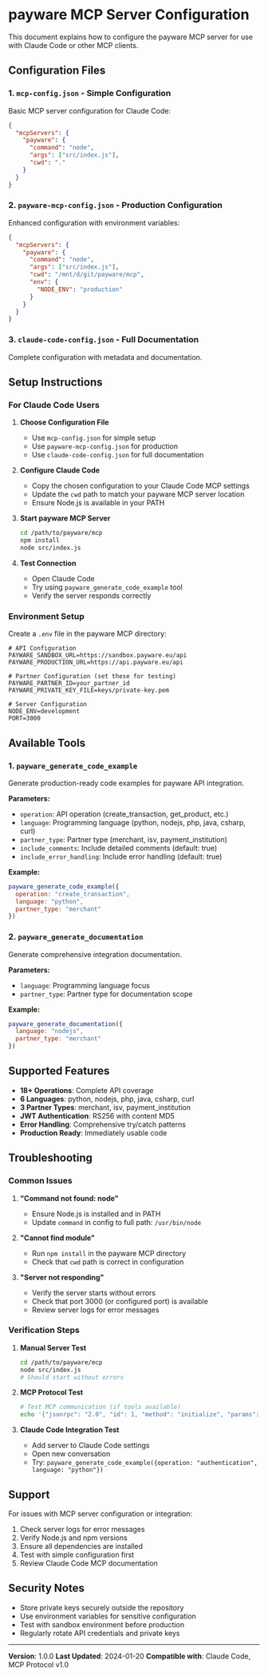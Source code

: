 # payware MCP Server Configuration

This document explains how to configure the payware MCP server for use with Claude Code or other MCP clients.

## Configuration Files

### 1. `mcp-config.json` - Simple Configuration
Basic MCP server configuration for Claude Code:

```json
{
  "mcpServers": {
    "payware": {
      "command": "node",
      "args": ["src/index.js"],
      "cwd": "."
    }
  }
}
```

### 2. `payware-mcp-config.json` - Production Configuration
Enhanced configuration with environment variables:

```json
{
  "mcpServers": {
    "payware": {
      "command": "node",
      "args": ["src/index.js"],
      "cwd": "/mnt/d/git/payware/mcp",
      "env": {
        "NODE_ENV": "production"
      }
    }
  }
}
```

### 3. `claude-code-config.json` - Full Documentation
Complete configuration with metadata and documentation.

## Setup Instructions

### For Claude Code Users

1. **Choose Configuration File**
   - Use `mcp-config.json` for simple setup
   - Use `payware-mcp-config.json` for production
   - Use `claude-code-config.json` for full documentation

2. **Configure Claude Code**
   - Copy the chosen configuration to your Claude Code MCP settings
   - Update the `cwd` path to match your payware MCP server location
   - Ensure Node.js is available in your PATH

3. **Start payware MCP Server**
   ```bash
   cd /path/to/payware/mcp
   npm install
   node src/index.js
   ```

4. **Test Connection**
   - Open Claude Code
   - Try using `payware_generate_code_example` tool
   - Verify the server responds correctly

### Environment Setup

Create a `.env` file in the payware MCP directory:

```env
# API Configuration
PAYWARE_SANDBOX_URL=https://sandbox.payware.eu/api
PAYWARE_PRODUCTION_URL=https://api.payware.eu/api

# Partner Configuration (set these for testing)
PAYWARE_PARTNER_ID=your_partner_id
PAYWARE_PRIVATE_KEY_FILE=keys/private-key.pem

# Server Configuration
NODE_ENV=development
PORT=3000
```

## Available Tools

### 1. `payware_generate_code_example`
Generate production-ready code examples for payware API integration.

**Parameters:**
- `operation`: API operation (create_transaction, get_product, etc.)
- `language`: Programming language (python, nodejs, php, java, csharp, curl)
- `partner_type`: Partner type (merchant, isv, payment_institution)
- `include_comments`: Include detailed comments (default: true)
- `include_error_handling`: Include error handling (default: true)

**Example:**
```javascript
payware_generate_code_example({
  operation: "create_transaction",
  language: "python",
  partner_type: "merchant"
})
```

### 2. `payware_generate_documentation`
Generate comprehensive integration documentation.

**Parameters:**
- `language`: Programming language focus
- `partner_type`: Partner type for documentation scope

**Example:**
```javascript
payware_generate_documentation({
  language: "nodejs",
  partner_type: "merchant"
})
```

## Supported Features

- **18+ Operations**: Complete API coverage
- **6 Languages**: python, nodejs, php, java, csharp, curl
- **3 Partner Types**: merchant, isv, payment_institution
- **JWT Authentication**: RS256 with content MD5
- **Error Handling**: Comprehensive try/catch patterns
- **Production Ready**: Immediately usable code

## Troubleshooting

### Common Issues

1. **"Command not found: node"**
   - Ensure Node.js is installed and in PATH
   - Update `command` in config to full path: `/usr/bin/node`

2. **"Cannot find module"**
   - Run `npm install` in the payware MCP directory
   - Check that `cwd` path is correct in configuration

3. **"Server not responding"**
   - Verify the server starts without errors
   - Check that port 3000 (or configured port) is available
   - Review server logs for error messages

### Verification Steps

1. **Manual Server Test**
   ```bash
   cd /path/to/payware/mcp
   node src/index.js
   # Should start without errors
   ```

2. **MCP Protocol Test**
   ```bash
   # Test MCP communication (if tools available)
   echo '{"jsonrpc": "2.0", "id": 1, "method": "initialize", "params": {}}' | node src/index.js
   ```

3. **Claude Code Integration Test**
   - Add server to Claude Code settings
   - Open new conversation
   - Try: `payware_generate_code_example({operation: "authentication", language: "python"})`

## Support

For issues with MCP server configuration or integration:

1. Check server logs for error messages
2. Verify Node.js and npm versions
3. Ensure all dependencies are installed
4. Test with simple configuration first
5. Review Claude Code MCP documentation

## Security Notes

- Store private keys securely outside the repository
- Use environment variables for sensitive configuration
- Test with sandbox environment before production
- Regularly rotate API credentials and private keys

---

**Version**: 1.0.0
**Last Updated**: 2024-01-20
**Compatible with**: Claude Code, MCP Protocol v1.0